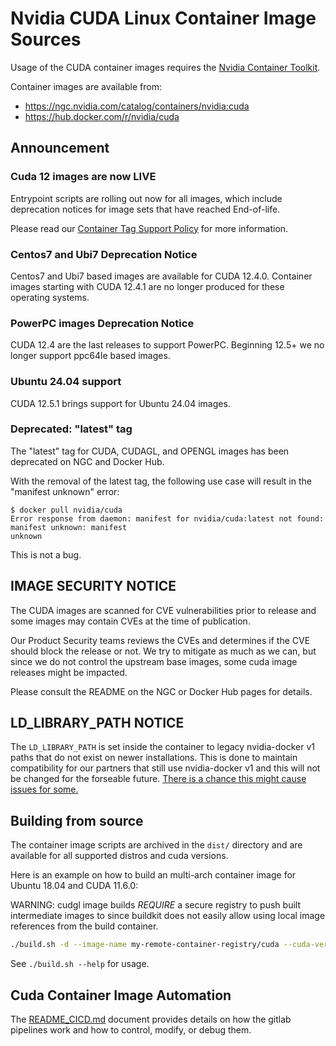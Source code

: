 # Nvidia CUDA Linux Container Image Sources

Usage of the CUDA container images requires the [Nvidia Container Toolkit](https://github.com/NVIDIA/nvidia-container-toolkit).

Container images are available from:

- https://ngc.nvidia.com/catalog/containers/nvidia:cuda
- https://hub.docker.com/r/nvidia/cuda

## Announcement

### Cuda 12 images are now LIVE

Entrypoint scripts are rolling out now for all images, which include deprecation notices for image sets that have reached End-of-life.

Please read our [Container Tag Support Policy](https://gitlab.com/nvidia/container-images/cuda/-/blob/master/doc/support-policy.md) for more information.

### Centos7 and Ubi7 Deprecation Notice

Centos7 and Ubi7 based images are available for CUDA 12.4.0. Container images starting with CUDA 12.4.1 are no longer produced for these operating systems.

### PowerPC images Deprecation Notice

CUDA 12.4 are the last releases to support PowerPC. Beginning 12.5+ we no longer support ppc64le based images.

### Ubuntu 24.04 support

CUDA 12.5.1 brings support for Ubuntu 24.04 images.

### Deprecated: "latest" tag

The "latest" tag for CUDA, CUDAGL, and OPENGL images has been deprecated on NGC and Docker Hub.

With the removal of the latest tag, the following use case will result in the "manifest unknown"
error:

```
$ docker pull nvidia/cuda
Error response from daemon: manifest for nvidia/cuda:latest not found: manifest unknown: manifest
unknown
```

This is not a bug.

## IMAGE SECURITY NOTICE

The CUDA images are scanned for CVE vulnerabilities prior to release and some images may contain CVEs at the time of publication.

Our Product Security teams reviews the CVEs and determines if the CVE should block the release or not. We try to mitigate as much as we can, but since we do not control the upstream base images, some cuda image releases might be impacted.

Please consult the README on the NGC or Docker Hub pages for details.

## LD_LIBRARY_PATH NOTICE

The `LD_LIBRARY_PATH` is set inside the container to legacy nvidia-docker v1 paths that do not exist on newer installations. This is done to maintain compatibility for our partners that still use nvidia-docker v1 and this will not be changed for the forseable future. [There is a chance this might cause issues for some.](https://gitlab.com/nvidia/container-images/cuda/-/issues/47)

## Building from source

The container image scripts are archived in the `dist/` directory and are available for all supported distros and cuda versions.

Here is an example on how to build an multi-arch container image for Ubuntu 18.04 and CUDA 11.6.0:

WARNING: cudgl image builds *REQUIRE* a secure registry to push built intermediate images to since buildkit does not easily allow using local image references from the build container.

```bash
./build.sh -d --image-name my-remote-container-registry/cuda --cuda-version 11.6.0 --os ubuntu --os-version 18.04 --arch x86_64,arm64 --push
```

See `./build.sh --help` for usage.

## Cuda Container Image Automation

The [README_CICD.md](https://gitlab.com/nvidia/container-images/cuda/blob/master/README_CICD.md) document provides details on how the gitlab pipelines work and how to control, modify, or debug them.
